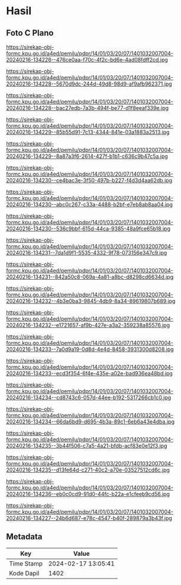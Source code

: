 # Hasil

## Foto C Plano

https://sirekap-obj-formc.kpu.go.id/a4ed/pemilu/pdpr/14/01/03/20/07/1401032007004-20240216-134226--476ce0aa-f70c-4f2c-bd6e-4ad08fdff2cd.jpg

https://sirekap-obj-formc.kpu.go.id/a4ed/pemilu/pdpr/14/01/03/20/07/1401032007004-20240216-134228--5670d9dc-244d-49d8-98d9-af9afb962371.jpg

https://sirekap-obj-formc.kpu.go.id/a4ed/pemilu/pdpr/14/01/03/20/07/1401032007004-20240216-134228--bac27edb-7a3b-494f-be77-d1f8eeaf339e.jpg

https://sirekap-obj-formc.kpu.go.id/a4ed/pemilu/pdpr/14/01/03/20/07/1401032007004-20240216-134229--85b55d91-7c13-4344-841e-03a1883a2513.jpg

https://sirekap-obj-formc.kpu.go.id/a4ed/pemilu/pdpr/14/01/03/20/07/1401032007004-20240216-134229--8a87a3f6-2614-427f-b1b1-c636c9b47c5a.jpg

https://sirekap-obj-formc.kpu.go.id/a4ed/pemilu/pdpr/14/01/03/20/07/1401032007004-20240216-134230--ce4bac3e-3f50-497b-b227-f4d3d4aa62db.jpg

https://sirekap-obj-formc.kpu.go.id/a4ed/pemilu/pdpr/14/01/03/20/07/1401032007004-20240216-134230--abc0c267-c33a-4488-b2bf-e7eb8ab8aa04.jpg

https://sirekap-obj-formc.kpu.go.id/a4ed/pemilu/pdpr/14/01/03/20/07/1401032007004-20240216-134230--536c9bbf-615d-44ca-9385-48a9fce65b18.jpg

https://sirekap-obj-formc.kpu.go.id/a4ed/pemilu/pdpr/14/01/03/20/07/1401032007004-20240216-134231--7da1d9f1-5535-4332-9f78-073156e347c9.jpg

https://sirekap-obj-formc.kpu.go.id/a4ed/pemilu/pdpr/14/01/03/20/07/1401032007004-20240216-134231--842a50c8-069a-4a81-a8bc-d8298cd6634d.jpg

https://sirekap-obj-formc.kpu.go.id/a4ed/pemilu/pdpr/14/01/03/20/07/1401032007004-20240216-134232--4b3e0ba3-9845-4db9-8a34-89619807b689.jpg

https://sirekap-obj-formc.kpu.go.id/a4ed/pemilu/pdpr/14/01/03/20/07/1401032007004-20240216-134232--e1721657-af9b-427e-a3a2-359238a85576.jpg

https://sirekap-obj-formc.kpu.go.id/a4ed/pemilu/pdpr/14/01/03/20/07/1401032007004-20240216-134233--7a0d9a19-0d8d-4e4d-8458-3931300d8208.jpg

https://sirekap-obj-formc.kpu.go.id/a4ed/pemilu/pdpr/14/01/03/20/07/1401032007004-20240216-134233--ecd3f354-6f4e-435e-a02e-bad936ea48bd.jpg

https://sirekap-obj-formc.kpu.go.id/a4ed/pemilu/pdpr/14/01/03/20/07/1401032007004-20240216-134234--cd8743c6-057d-44ee-b192-5317266cb1c0.jpg

https://sirekap-obj-formc.kpu.go.id/a4ed/pemilu/pdpr/14/01/03/20/07/1401032007004-20240216-134234--66da6bd9-d695-4b3a-89c1-6eb6a43e4dba.jpg

https://sirekap-obj-formc.kpu.go.id/a4ed/pemilu/pdpr/14/01/03/20/07/1401032007004-20240216-134235--3b44f506-c7a5-4a21-bfdb-acf83e0e12f3.jpg

https://sirekap-obj-formc.kpu.go.id/a4ed/pemilu/pdpr/14/01/03/20/07/1401032007004-20240216-134235--d13fe64d-c271-40c2-a70e-03527512cd6c.jpg

https://sirekap-obj-formc.kpu.go.id/a4ed/pemilu/pdpr/14/01/03/20/07/1401032007004-20240216-134236--eb0c0cd9-91d0-44fc-b22a-e1cfeeb9cd56.jpg

https://sirekap-obj-formc.kpu.go.id/a4ed/pemilu/pdpr/14/01/03/20/07/1401032007004-20240216-134227--24b6d687-e78c-4547-b40f-289879a3b43f.jpg


## Metadata

| Key        | Value               |
| ---------- | ------------------- |
| Time Stamp | 2024-02-17 13:05:41 |
| Kode Dapil | 1402                |



